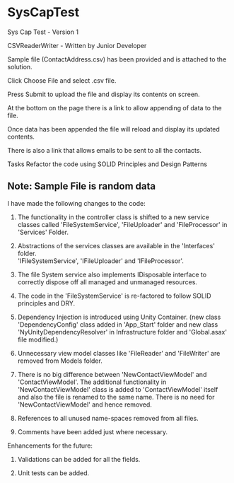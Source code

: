 # SysCapTest
Sys Cap Test - Version 1

CSVReaderWriter - Written by Junior Developer

Sample file (ContactAddress.csv) has been provided and is attached to the solution.

Click Choose File and select .csv file.

Press Submit to upload the file and display its contents on screen.

At the bottom on the page there is a link to allow appending of data to the file.

Once data has been appended the file will reload and display its updated contents.

There is also a link that allows emails to be sent to all the contacts.

Tasks
Refactor the code using SOLID Principles and Design Patterns

Note: Sample File is random data
---------------------------------------------

I have made the following changes to the code:

1. The functionality in the controller class is shifted to a new service classes  called 'FileSystemService',
'FileUploader' and 'FileProcessor'  in 'Services' Folder.

2. Abstractions of the services classes are available in the 'Interfaces' folder.  
'IFileSystemService', 'IFileUploader' and 'IFileProcessor'.

3. The file System service also implements IDisposable interface to correctly dispose off 
all managed and unmanaged resources.

4. The code in the 'FileSystemService' is re-factored to follow SOLID principles and DRY.

5. Dependency Injection is introduced using Unity Container. (new class 'DependencyConfig' class 
added in 'App_Start' folder and new class 'NyUnityDependencyResolver' in Infrastructure folder and 
'Global.asax' file modified.)

6. Unnecessary view model classes like 'FileReader' and 'FileWriter' are removed from Models folder.

7. There is no big difference between 'NewContactViewModel' and 'ContactViewModel'. The additional functionality in 
'NewContactViewModel' class is added to 'ContactViewModel' itself and also the file is renamed to 
the same name. There is no need for 'NewContactViewModel' and hence removed.

8. References to all unused name-spaces removed from all files.

9. Comments have been added just where necessary.

Enhancements for the future:

1. Validations can be added for all the fields.

2. Unit tests can be added.
